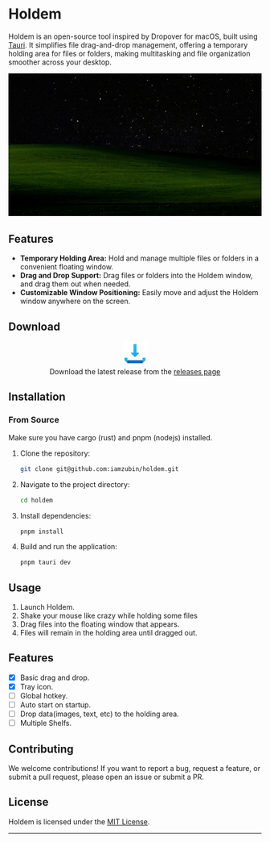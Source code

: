 # Holdem

Holdem is an open-source tool inspired by Dropover for macOS, built using [Tauri](https://tauri.app). It simplifies file drag-and-drop management, offering a temporary holding area for files or folders, making multitasking and file organization smoother across your desktop.

![Holdem](./assets/screen.gif)


## Features

- **Temporary Holding Area:** Hold and manage multiple files or folders in a convenient floating window.
- **Drag and Drop Support:** Drag files or folders into the Holdem window, and drag them out when needed.
- **Customizable Window Positioning:** Easily move and adjust the Holdem window anywhere on the screen.

## Download

<center><a href="https://github.com/iamzubin/holdem/releases"><img src="./assets/icons8-download-48.png"></a></center>
<center>Download the latest release from the <a href="https://github.com/iamzubin/holdem/releases">releases page</a></center>


## Installation

### From Source

Make sure you have cargo (rust) and pnpm (nodejs) installed.

1. Clone the repository:
   ```bash
   git clone git@github.com:iamzubin/holdem.git
   ```
2. Navigate to the project directory:
   ```bash
   cd holdem
   ```
3. Install dependencies:
   ```bash
   pnpm install
   ```
4. Build and run the application:
   ```bash
   pnpm tauri dev
   ```

## Usage

1. Launch Holdem.
2. Shake your mouse like crazy while holding some files
3. Drag files into the floating window that appears.
4. Files will remain in the holding area until dragged out.


## Features

- [x] Basic drag and drop.
- [x] Tray icon.
- [ ] Global hotkey.
- [ ] Auto start on startup.
- [ ] Drop data(images, text, etc) to the holding area.
- [ ] Multiple Shelfs.

## Contributing

We welcome contributions! If you want to report a bug, request a feature, or submit a pull request, please open an issue or submit a PR.

## License

Holdem is licensed under the [MIT License](LICENSE).

---
